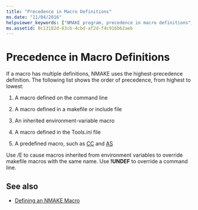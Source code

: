 ```yaml
---
title: "Precedence in Macro Definitions"
ms.date: "11/04/2016"
helpviewer_keywords: ["NMAKE program, precedence in macro definitions", "macros, precedence"]
ms.assetid: 0c13182d-83cb-4cbd-af2d-f4c916b62aeb
---
```

# Precedence in Macro Definitions

If a macro has multiple definitions, NMAKE uses the highest-precedence definition. The following list shows the order of precedence, from highest to lowest:

1. A macro defined on the command line

1. A macro defined in a makefile or include file

1. An inherited environment-variable macro

1. A macro defined in the Tools.ini file

1. A predefined macro, such as [CC](../build/command-macros-and-options-macros.md) and [AS](../build/command-macros-and-options-macros.md)

Use /E to cause macros inherited from environment variables to override makefile macros with the same name. Use **!UNDEF** to override a command line.

## See also

- [Defining an NMAKE Macro](../build/defining-an-nmake-macro.md)
